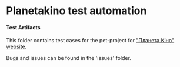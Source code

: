 # Planetakino test automation
#### Test Artifacts

This folder contains test cases for the pet-project for ["Планета Кіно" website](https://planetakino.ua/).

Bugs and issues can be found in the 'issues' folder.
